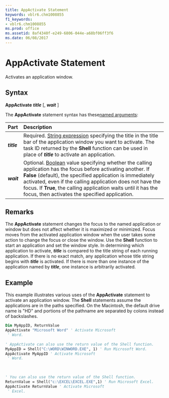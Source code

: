 ```yaml
---
title: AppActivate Statement
keywords: vblr6.chm1008855
f1_keywords:
- vblr6.chm1008855
ms.prod: office
ms.assetid: 8af4340f-e249-6806-044e-a68bf06ff3f6
ms.date: 06/08/2017
---
```



# AppActivate Statement

Activates an application window.

## Syntax

**AppActivate** **_title_** [, **_wait_** ]

The  **AppActivate** statement syntax has these[named arguments](../../Glossary/vbe-glossary.md):


|**Part**|**Description**|
|:-----|:-----|
|**_title_**|Required. [String expression](../../Glossary/vbe-glossary.md) specifying the title in the title bar of the application window you want to activate. The task ID returned by the **Shell** function can be used in place of **_title_** to activate an application.|
|**_wait_**|Optional. [Boolean](../../Glossary/vbe-glossary.md) value specifying whether the calling application has the focus before activating another. If **False** (default), the specified application is immediately activated, even if the calling application does not have the focus. If **True**, the calling application waits until it has the focus, then activates the specified application.|

## Remarks

The  **AppActivate** statement changes the focus to the named application or window but does not affect whether it is maximized or minimized. Focus moves from the activated application window when the user takes some action to change the focus or close the window. Use the **Shell** function to start an application and set the window style.
In determining which application to activate,  **_title_** is compared to the title string of each running application. If there is no exact match, any application whose title string begins with **_title_** is activated. If there is more than one instance of the application named by **_title_**, one instance is arbitrarily activated.

## Example

This example illustrates various uses of the  **AppActivate** statement to activate an application window. The **Shell** statements assume the applications are in the paths specified. On the Macintosh, the default drive name is "HD" and portions of the pathname are separated by colons instead of backslashes.


```vb
Dim MyAppID, ReturnValue 
AppActivate "Microsoft Word" ' Activate Microsoft 
 ' Word. 
 
' AppActivate can also use the return value of the Shell function. 
MyAppID = Shell("C:\WORD\WINWORD.EXE", 1) ' Run Microsoft Word. 
AppActivate MyAppID ' Activate Microsoft 
 ' Word. 
 
 
 
' You can also use the return value of the Shell function. 
ReturnValue = Shell("c:\EXCEL\EXCEL.EXE",1) ' Run Microsoft Excel. 
AppActivate ReturnValue ' Activate Microsoft 
 ' Excel. 

```


